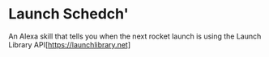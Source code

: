 # Launch Schedch'

An Alexa skill that tells you when the next rocket launch is using the Launch Library API[https://launchlibrary.net]
